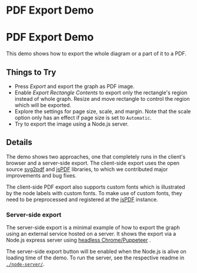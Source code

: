 <!--
 //////////////////////////////////////////////////////////////////////////////
 // @license
 // This file is part of yFiles for HTML 2.6.
 // Use is subject to license terms.
 //
 // Copyright (c) 2000-2023 by yWorks GmbH, Vor dem Kreuzberg 28,
 // 72070 Tuebingen, Germany. All rights reserved.
 //
 //////////////////////////////////////////////////////////////////////////////
-->
# PDF Export Demo

# PDF Export Demo

This demo shows how to export the whole diagram or a part of it to a PDF.

## Things to Try

- Press _Export_ and export the graph as PDF image.
- Enable _Export Rectangle Contents_ to export only the rectangle's region instead of whole graph. Resize and move rectangle to control the region which will be exported.
- Explore the settings for page size, scale, and margin. Note that the scale option only has an effect if page size is set to `Automatic`.
- Try to export the image using a Node.js server.

## Details

The demo shows two approaches, one that completely runs in the client's browser and a server-side export. The client-side export uses the open source [svg2pdf](https://github.com/yWorks/svg2pdf.js) and [jsPDF](https://github.com/MrRio/jsPDF) libraries, to which we contributed major improvements and bug fixes.

The client-side PDF export also supports custom fonts which is illustrated by the node labels with custom fonts. To make use of custom fonts, they need to be preprocessed and registered at the [jsPDF](https://github.com/MrRio/jsPDF) instance.

### Server-side export

The server-side export is a minimal example of how to export the graph using an external service hosted on a server. It shows the export via a Node.js express server using [headless Chrome/Puppeteer](https://developers.google.com/web/tools/puppeteer/) .

The server-side export button will be enabled when the Node.js is alive on loading time of the demo. To run the server, see the respective readme in [`./node-server/`](node-server/README.html).
